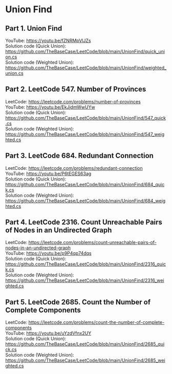 # Union Find

## Part 1. Union Find<br/>
YouTube: https://youtu.be/fZNRMpVlJZs<br/>
Solution code (Quick Union): https://github.com/TheBaseCase/LeetCode/blob/main/UnionFind/quick_union.cs<br/>
Solution code (Weighted Union): https://github.com/TheBaseCase/LeetCode/blob/main/UnionFind/weighted_union.cs<br/>

## Part 2. LeetCode 547. Number of Provinces<br/>
LeetCode: https://leetcode.com/problems/number-of-provinces<br/>
YouTube: https://youtu.be/EkJjdmWwUYw<br/>
Solution code (Quick Union): https://github.com/TheBaseCase/LeetCode/blob/main/UnionFind/547_quick.cs<br/>
Solution code (Weighted Union): https://github.com/TheBaseCase/LeetCode/blob/main/UnionFind/547_weighted.cs<br/>

## Part 3. LeetCode 684. Redundant Connection<br/>
LeetCode: https://leetcode.com/problems/redundant-connection<br/>
YouTube: https://youtu.be/P6tEGES63ag<br/>
Solution code (Quick Union): https://github.com/TheBaseCase/LeetCode/blob/main/UnionFind/684_quick.cs<br/>
Solution code (Weighted Union): https://github.com/TheBaseCase/LeetCode/blob/main/UnionFind/684_weighted.cs<br/>

## Part 4. LeetCode 2316. Count Unreachable Pairs of Nodes in an Undirected Graph<br/>
LeetCode: https://leetcode.com/problems/count-unreachable-pairs-of-nodes-in-an-undirected-graph<br/>
YouTube: https://youtu.be/p9P4qp74dqs<br/>
Solution code (Quick Union): https://github.com/TheBaseCase/LeetCode/blob/main/UnionFind/2316_quick.cs<br/>
Solution code (Weighted Union): https://github.com/TheBaseCase/LeetCode/blob/main/UnionFind/2316_weighted.cs<br/>

## Part 5. LeetCode 2685. Count the Number of Complete Components<br/>
LeetCode: https://leetcode.com/problems/count-the-number-of-complete-components<br/>
YouTube: https://youtu.be/uYzdVfnx2UY<br/>
Solution code (Quick Union): https://github.com/TheBaseCase/LeetCode/blob/main/UnionFind/2685_quick.cs<br/>
Solution code (Weighted Union): https://github.com/TheBaseCase/LeetCode/blob/main/UnionFind/2685_weighted.cs<br/>

<br/>